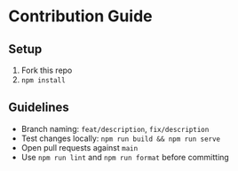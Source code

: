 # Contribution Guide
## Setup
1. Fork this repo
2. `npm install`

## Guidelines
- Branch naming: `feat/description`, `fix/description`
- Test changes locally: `npm run build && npm run serve`
- Open pull requests against `main`
- Use `npm run lint` and `npm run format` before committing